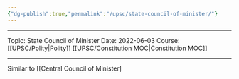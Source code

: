 ```yaml
---
{"dg-publish":true,"permalink":"/upsc/state-council-of-minister/"}
---
```


----
Topic: State Council of Minister
Date: 2022-06-03
Course: [[UPSC/Polity\|Polity]] [[UPSC/Constitution MOC\|Constitution MOC]] 

----






Similar to [[Central Council of Minister]
